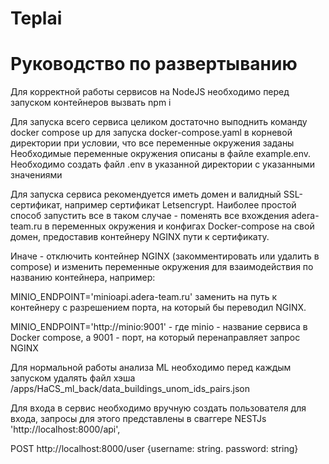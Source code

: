 # Teplai

# Руководство по развертыванию

Для корректной работы сервисов на NodeJS необходимо перед запуском контейнеров вызвать npm i

Для запуска всего сервиса целиком достаточно выподнить команду docker compose up для запуска docker-compose.yaml в корневой директории при условии, что все переменные окружения заданы
Необходимые переменные окружения описаны в файле example.env. Необходимо создать файл .env в указанной директории с указанными значениями

Для запуска сервиса рекомендуется иметь домен и валидный SSL-сертификат, например сертификат Letsencrypt.
Наиболее простой способ запустить все в таком случае - поменять все вхождения adera-team.ru в переменных окружения и конфигах Docker-compose на свой домен, предоставив контейнеру NGINX пути к сертификату.

Иначе - отключить контейнер NGINX (закомментировать или удалить в compose) и изменить переменные окружения для взаимодействия по названию контейнера, например:

MINIO_ENDPOINT='minioapi.adera-team.ru' заменить на путь к контейнеру с разрешением порта, на который бы переводил NGINX.

MINIO_ENDPOINT='http://minio:9001' - где minio - название сервиса в Docker compose, а 9001 - порт, на который перенаправляет запрос NGINX

Для нормальной работы анализа ML необходимо перед каждым запуском удалять файл хэша /apps/HaCS_ml_back/data_buildings_unom_ids_pairs.json

Для входа в сервис необходимо вручную создать пользователя для входа, запросы для этого представлены в сваггере NESTJs 'http://localhost:8000/api', 

POST http://localhost:8000/user {username: string. password: string}